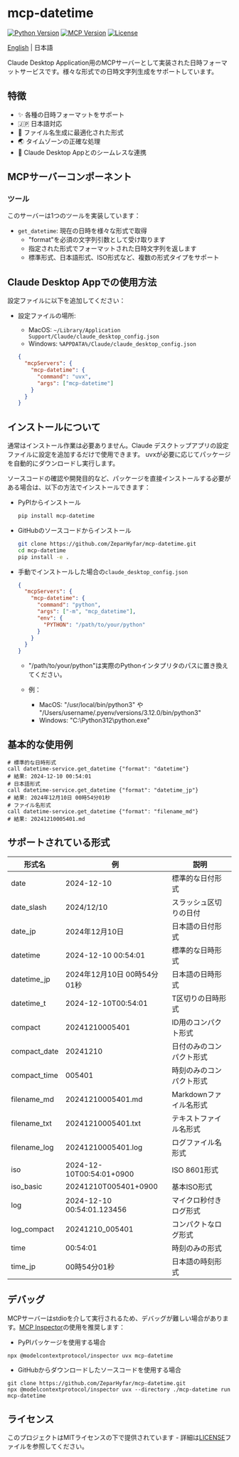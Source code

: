 # mcp-datetime

[![Python Version](https://img.shields.io/badge/python-3.12-blue.svg)](https://www.python.org/downloads/)
[![MCP Version](https://img.shields.io/badge/mcp-1.1.1-green.svg)](https://github.com/anaisbetts/mcp)
[![License](https://img.shields.io/badge/license-MIT-blue.svg)](LICENSE)

[English](README.md) | 日本語

Claude Desktop Application用のMCPサーバーとして実装された日時フォーマットサービスです。様々な形式での日時文字列生成をサポートしています。

## 特徴

- ✨ 各種の日時フォーマットをサポート
- 🇯🇵 日本語対応
- 📁 ファイル名生成に最適化された形式
- 🌏 タイムゾーンの正確な処理
- 🔧 Claude Desktop Appとのシームレスな連携

## MCPサーバーコンポーネント

### ツール

このサーバーは1つのツールを実装しています：

- `get_datetime`: 現在の日時を様々な形式で取得
  - "format"を必須の文字列引数として受け取ります
  - 指定された形式でフォーマットされた日時文字列を返します
  - 標準形式、日本語形式、ISO形式など、複数の形式タイプをサポート

## Claude Desktop Appでの使用方法

設定ファイルに以下を追加してください：

- 設定ファイルの場所:

  - MacOS: `~/Library/Application Support/Claude/claude_desktop_config.json`
  - Windows: `%APPDATA%/Claude/claude_desktop_config.json`

  ```json
  {
    "mcpServers": {
      "mcp-datetime": {
        "command": "uvx",
        "args": ["mcp-datetime"]
      }
    }
  }
  ```

## インストールについて

通常はインストール作業は必要ありません。Claude デスクトップアプリの設定ファイルに設定を追加するだけで使用できます。 uvxが必要に応じてパッケージを自動的にダウンロードし実行します。

ソースコードの確認や開発目的など、パッケージを直接インストールする必要がある場合は、以下の方法でインストールできます：

- PyPIからインストール

  ```bash
  pip install mcp-datetime
  ```

- GitHubのソースコードからインストール

  ```bash
  git clone https://github.com/ZeparHyfar/mcp-datetime.git
  cd mcp-datetime
  pip install -e .
  ```

- 手動でインストールした場合の`claude_desktop_config.json`

  ```json
  {
    "mcpServers": {
      "mcp-datetime": {
        "command": "python",
        "args": ["-m", "mcp_datetime"],
        "env": {
          "PYTHON": "/path/to/your/python"
        }
      }
    }
  }
  ```

  - "/path/to/your/python"は実際のPythonインタプリタのパスに置き換えてください。

  - 例：
    - MacOS: "/usr/local/bin/python3" や "/Users/username/.pyenv/versions/3.12.0/bin/python3"
    - Windows: "C:\Python312\python.exe"

## 基本的な使用例

```
# 標準的な日時形式
call datetime-service.get_datetime {"format": "datetime"}
# 結果: 2024-12-10 00:54:01
# 日本語形式
call datetime-service.get_datetime {"format": "datetime_jp"}
# 結果: 2024年12月10日 00時54分01秒
# ファイル名形式
call datetime-service.get_datetime {"format": "filename_md"}
# 結果: 20241210005401.md
```

## サポートされている形式

| 形式名       | 例                          | 説明                     |
| ------------ | --------------------------- | ------------------------ |
| date         | 2024-12-10                  | 標準的な日付形式         |
| date_slash   | 2024/12/10                  | スラッシュ区切りの日付   |
| date_jp      | 2024年12月10日              | 日本語の日付形式         |
| datetime     | 2024-12-10 00:54:01         | 標準的な日時形式         |
| datetime_jp  | 2024年12月10日 00時54分01秒 | 日本語の日時形式         |
| datetime_t   | 2024-12-10T00:54:01         | T区切りの日時形式        |
| compact      | 20241210005401              | ID用のコンパクト形式     |
| compact_date | 20241210                    | 日付のみのコンパクト形式 |
| compact_time | 005401                      | 時刻のみのコンパクト形式 |
| filename_md  | 20241210005401.md           | Markdownファイル名形式   |
| filename_txt | 20241210005401.txt          | テキストファイル名形式   |
| filename_log | 20241210005401.log          | ログファイル名形式       |
| iso          | 2024-12-10T00:54:01+0900    | ISO 8601形式             |
| iso_basic    | 20241210T005401+0900        | 基本ISO形式              |
| log          | 2024-12-10 00:54:01.123456  | マイクロ秒付きログ形式   |
| log_compact  | 20241210_005401             | コンパクトなログ形式     |
| time         | 00:54:01                    | 時刻のみの形式           |
| time_jp      | 00時54分01秒                | 日本語の時刻形式         |

## デバッグ

MCPサーバーはstdioを介して実行されるため、デバッグが難しい場合があります。[MCP Inspector](https://github.com/modelcontextprotocol/inspector)の使用を推奨します：

- PyPIパッケージを使用する場合

```
npx @modelcontextprotocol/inspector uvx mcp-datetime
```

- GitHubからダウンロードしたソースコードを使用する場合

```
git clone https://github.com/ZeparHyfar/mcp-datetime.git
npx @modelcontextprotocol/inspector uvx --directory ./mcp-datetime run mcp-datetime
```

## ライセンス

このプロジェクトはMITライセンスの下で提供されています - 詳細は[LICENSE](LICENSE)ファイルを参照してください。
